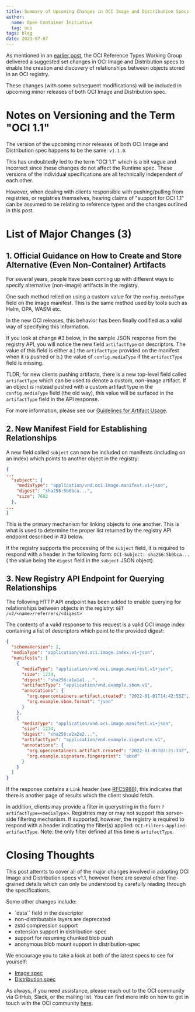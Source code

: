 ```yaml
---
title: Summary of Upcoming Changes in OCI Image and Distribution Specs v1.1
author:
  name: Open Container Initiative
  tag: oci
tags: blog
date: 2023-07-07
---
```


As mentioned in an [earlier post](./2023-01-26-oci-in-2023.md), the
OCI Reference Types Working Group delivered a suggested set changes
in OCI Image and Distribution specs to enable the creation and
discovery of relationships between objects stored in an OCI registry.

These changes (with some subsequent modifications) will be included in
upcoming minor releases of both OCI Image and Distribution spec.

# Notes on Versioning and the Term "OCI 1.1"

The version of the upcoming minor releases of both OCI Image and
Distribution spec happens to be the same: `v1.1.0`.

This has undoubtedly led to the term "OCI 1.1" which is a bit vague and
incorrect since these changes do not affect the Runtime spec. These versions
of the individual specifications are all technically independent of each other.

However, when dealing with clients responsible with pushing/pulling from
registries, or registries themselves, hearing claims of "support for OCI 1.1"
can be assumed to be relating to reference types and the changes
outlined in this post.

# List of Major Changes (3)

## 1. Official Guidance on How to Create and Store Alternative (Even Non-Container) Artifacts

For several years, people have been coming up with different ways to
specify alternative (non-image) artifacts in the registry.

One such method relied on using a custom value for the `config.mediaType`
field on the image manifest. This is the same method used by tools such
as Helm, OPA, WASM etc.

In the new OCI releases, this behavior has been finally codified as
a valid way of specifying this information.

If you look at change #3 below, in the sample JSON response from the registry API,
you will notice the new field `artifactType` on descriptors. The value of this field
is either a.) the `artifactType` provided on the manifest when it is pushed or
b.) the value of `config.mediaType` if the `artifactType` field is missing.

TLDR; for new clients pushing artifacts, there is a new top-level field called
`artifactType` which can be used to denote a custom, non-image artifact. If
an object is instead pushed with a custom artifact type in the `config.mediaType`
field (the old way), this value will be surfaced in the `artifactType` field
in the API response.

For more information, please see our
[Guidelines for Artifact Usage](https://github.com/opencontainers/image-spec/blob/main/manifest.md#guidelines-for-artifact-usage).

## 2. New Manifest Field for Establishing Relationships

A new field called `subject` can now be included on manifests
(including on an index) which points to another object in the registry:

```json
{
...
  "subject": {
    "mediaType": "application/vnd.oci.image.manifest.v1+json",
    "digest": "sha256:5b0bca...",
    "size": 7682
  },
...
}
```

This is the primary mechanism for linking objects to one another. This
is what is used to determine the proper list returned by the registry
API endpoint described in #3 below.

If the registry supports the processing of the `subject` field, it is required
to respond with a header in the following form: `OCI-Subject: sha256:5b0bca...`
( the value being the `digest` field in the `subject` JSON object).

## 3. New Registry API Endpoint for Querying Relationships

The following HTTP API endpoint has been added to enable
querying for relationships between objects in the registry:
`GET /v2/<name>/referrers/<digest>`

The contents of a valid response to this request is a valid OCI
image index containing a list of descriptors which point to the
provided digest:

```json
{
  "schemaVersion": 2,
  "mediaType": "application/vnd.oci.image.index.v1+json",
  "manifests": [
    {
      "mediaType": "application/vnd.oci.image.manifest.v1+json",
      "size": 1234,
      "digest": "sha256:a1a1a1...",
      "artifactType": "application/vnd.example.sbom.v1",
      "annotations": {
        "org.opencontainers.artifact.created": "2022-01-01T14:42:55Z",
        "org.example.sbom.format": "json"
      }
    },
    {
      "mediaType": "application/vnd.oci.image.manifest.v1+json",
      "size": 1234,
      "digest": "sha256:a2a2a2...",
      "artifactType": "application/vnd.example.signature.v1",
      "annotations": {
        "org.opencontainers.artifact.created": "2022-01-01T07:21:33Z",
        "org.example.signature.fingerprint": "abcd"
      }
    }
  ]
}
```

If the response contains a `Link` header
(see [RFC5988](https://www.rfc-editor.org/rfc/rfc5988.html)),
this indicates that there is another page of results which the client
should fetch.

In addition, clients may provide a filter in querystring in the form
`?artifactType=<mediaType>`. Registries may or may not support this
server-side filtering mechanism. If supported, however, the registry is
required to respond with a header indicating the filter(s) applied:
`OCI-Filters-Applied: artifactType`. Note: the only filter defined at
this time is `artifactType`.

# Closing Thoughts

This post attemts to cover all of the major changes involved in adopting
OCI Image and Distribution specs v1.1, however there are several other
fine-grained details which can only be understood by carefully reading
through the specifications.

Some other changes include:

- `data`` field in the descriptor
- non-distributable layers are deprecated
- zstd compression support
- extension support in distribution-spec
- support for resuming chunked blob push
- anonymous blob mount support in distribution-spec

We encourage you to take a look at both of the latest specs to see for yourself:

- [Image spec](https://github.com/opencontainers/image-spec/blob/main/spec.md)
- [Distribution spec](https://github.com/opencontainers/distribution-spec/blob/main/spec.md)

As always, if you need assistance, please reach out to the OCI
community via GitHub, Slack, or the mailing list. You can find more
info on how to get in touch with the OCI community
[here](../../community/overview/).
